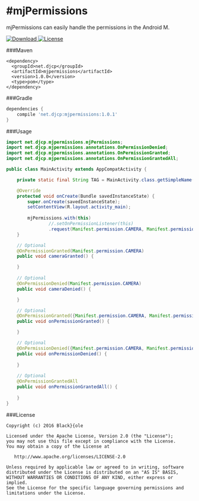 #mjPermissions
=====
mjPermissions can easily handle the permissions in the Android M.

[ ![Download](https://api.bintray.com/packages/blackdole/maven/mjpermissions/images/download.svg) ](https://bintray.com/blackdole/maven/mjpermissions/_latestVersion)[![License](https://img.shields.io/badge/license-Apache%202-blue.svg)](https://www.apache.org/licenses/LICENSE-2.0)

###Maven
```
<dependency>
  <groupId>net.djcp</groupId>
  <artifactId>mjpermissions</artifactId>
  <version>1.0.0</version>
  <type>pom</type>
</dependency>
```

###Gradle
```groovy
dependencies { 
    compile 'net.djcp:mjpermissions:1.0.1'
}
```

###Usage
```java
import net.djcp.mjpermissions.mjPermissions;
import net.djcp.mjpermissions.annotations.OnPermissionDenied;
import net.djcp.mjpermissions.annotations.OnPermissionGranted;
import net.djcp.mjpermissions.annotations.OnPermissionGrantedAll;

public class MainActivity extends AppCompatActivity {

    private static final String TAG = MainActivity.class.getSimpleName();

    @Override
    protected void onCreate(Bundle savedInstanceState) {
        super.onCreate(savedInstanceState);
        setContentView(R.layout.activity_main);
        
        mjPermissions.with(this)
                //.setOnPermissionListener(this)
                .request(Manifest.permission.CAMERA, Manifest.permission.RECORD_AUDIO, Manifest.permission.WRITE_EXTERNAL_STORAGE);
    }

    // Optional
    @OnPermissionGranted(Manifest.permission.CAMERA)
    public void cameraGranted() {

    }
    
    // Optional
    @OnPermissionDenied(Manifest.permission.CAMERA)
    public void cameraDenied() {

    }

    // Optional
    @OnPermissionGranted({Manifest.permission.CAMERA, Manifest.permission.RECORD_AUDIO, Manifest.permission.WRITE_EXTERNAL_STORAGE})
    public void onPermissionGranted() {

    }

    // Optional
    @OnPermissionDenied({Manifest.permission.CAMERA, Manifest.permission.RECORD_AUDIO, Manifest.permission.WRITE_EXTERNAL_STORAGE})
    public void onPermissionDenied() {
    
    }
    
    // Optional
    @OnPermissionGrantedAll
    public void onPermissionGrantedAll() {
    
    }
}
```

###License
    
    Copyright (c) 2016 Black}{ole
    
    Licensed under the Apache License, Version 2.0 (the "License");
    you may not use this file except in compliance with the License.
    You may obtain a copy of the License at

       http://www.apache.org/licenses/LICENSE-2.0

    Unless required by applicable law or agreed to in writing, software
    distributed under the License is distributed on an "AS IS" BASIS,
    WITHOUT WARRANTIES OR CONDITIONS OF ANY KIND, either express or implied.
    See the License for the specific language governing permissions and
    limitations under the License.
